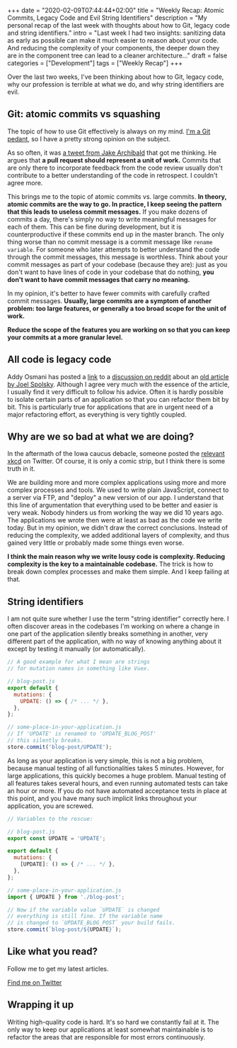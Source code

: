 +++
date = "2020-02-09T07:44:44+02:00"
title = "Weekly Recap: Atomic Commits, Legacy Code and Evil String Identifiers"
description = "My personal recap of the last week with thoughts about how to Git, legacy code and string identifiers."
intro = "Last week I had two insights: sanitizing data as early as possible can make it much easier to reason about your code. And reducing the complexity of your components, the deeper down they are in the component tree can lead to a cleaner architecture..."
draft = false
categories = ["Development"]
tags = ["Weekly Recap"]
+++

Over the last two weeks, I've been thinking about how to Git, legacy code, why our profession is terrible at what we do, and why string identifiers are evil.

## Git: atomic commits vs squashing

The topic of how to use Git effectively is always on my mind. [I'm a Git pedant](/blog/git-the-pedantic-way/), so I have a pretty strong opinion on the subject.

As so often, it was [a tweet from Jake Archibald](https://twitter.com/jaffathecake/status/1222478385168949248) that got me thinking. He argues that **a pull request should represent a unit of work.** Commits that are only there to incorporate feedback from the code review usually don't contribute to a better understanding of the code in retrospect. I couldn't agree more.

This brings me to the topic of atomic commits vs. large commits. **In theory, atomic commits are the way to go.  In practice, I keep seeing the pattern that this leads to useless commit messages.** If you make dozens of commits a day, there's simply no way to write meaningful messages for each of them. This can be fine during development, but it is counterproductive if these commits end up in the master branch. The only thing worse than no commit message is a commit message like `rename variable`. For someone who later attempts to better understand the code through the commit messages, this message is worthless. Think about your commit messages as part of your codebase (because they are): just as you don't want to have lines of code in your codebase that do nothing, **you don't want to have commit messages that carry no meaning.**

In my opinion, it's better to have fewer commits with carefully crafted commit messages. **Usually, large commits are a symptom of another problem: too large features, or generally a too broad scope for the unit of work.**

**Reduce the scope of the features you are working on so that you can keep your commits at a more granular level.**

## All code is legacy code

Addy Osmani has posted a [link](https://mobile.twitter.com/addyosmani/status/1223554082125668352) to a [discussion on reddit](https://www.reddit.com/r/programming/comments/8f2lzu/theres_a_reason_that_programmers_always_want_to/) about an [old article by Joel Spolsky](https://www.joelonsoftware.com/2000/04/06/things-you-should-never-do-part-i/). Although I agree very much with the essence of the article, I usually find it very difficult to follow his advice. Often it is hardly possible to isolate certain parts of an application so that you can refactor them bit by bit. This is particularly true for applications that are in urgent need of a major refactoring effort, as everything is very tightly coupled.

## Why are we so bad at what we are doing?

In the aftermath of the Iowa caucus debacle, someone posted the [relevant xkcd](https://xkcd.com/2030/) on Twitter. Of course, it is only a comic strip, but I think there is some truth in it.

We are building more and more complex applications using more and more complex processes and tools. We used to write plain JavaScript, connect to a server via FTP, and "deploy" a new version of our app. I understand that this line of argumentation that everything used to be better and easier is very weak. Nobody hinders us from working the way we did 10 years ago. The applications we wrote then were at least as bad as the code we write today. But in my opinion, we didn't draw the correct conclusions. Instead of reducing the complexity, we added additional layers of complexity, and thus gained very little or probably made some things even worse.

**I think the main reason why we write lousy code is complexity. Reducing complexity is the key to a maintainable codebase.** The trick is how to break down complex processes and make them simple. And I keep failing at that.

## String identifiers

I am not quite sure whether I use the term "string identifier" correctly here. I often discover areas in the codebases I'm working on where a change in one part of the application silently breaks something in another, very different part of the application, with no way of knowing anything about it except by testing it manually (or automatically).

```js
// A good example for what I mean are strings
// for mutation names in something like Vuex.

// blog-post.js
export default {
  mutations: {
    UPDATE: () => { /* ... */ },
  },
};

// some-place-in-your-application.js
// If 'UPDATE' is renamed to 'UPDATE_BLOG_POST'
// this silently breaks.
store.commit('blog-post/UPDATE');
```

As long as your application is very simple, this is not a big problem, because manual testing of all functionalities takes 5 minutes. However, for large applications, this quickly becomes a huge problem. Manual testing of all features takes several hours, and even running automated tests can take an hour or more. If you do not have automated acceptance tests in place at this point, and you have many such implicit links throughout your application, you are screwed.

```js
// Variables to the rescue:

// blog-post.js
export const UPDATE = 'UPDATE';

export default {
  mutations: {
    [UPDATE]: () => { /* ... */ },
  },
};

// some-place-in-your-application.js
import { UPDATE } from './blog-post';

// Now if the variable value `UPDATE` is changed
// everything is still fine. If the variable name
// is changed to `UPDATE_BLOG_POST` your build fails.
store.commit(`blog-post/${UPDATE}`);
```

<div class="c-content__broad">
  <div class="c-twitter-teaser">
    <div class="c-twitter-teaser__content">
      <h2 class="c-twitter-teaser__headline">Like what you read?</h2>
      <p class="c-twitter-teaser__body">
        Follow me to get my latest articles.
      </p>
      <a class="c-button c-button--outline c-twitter-teaser__button" rel="nofollow" href="https://twitter.com/maoberlehner" data-event-category="link" data-event-action="click: contact" data-event-label="Twitter (article content)">
        Find me on Twitter
      </a>
    </div>
  </div>
</div>

## Wrapping it up

Writing high-quality code is hard. It's so hard we constantly fail at it. The only way to keep our applications at least somewhat maintainable is to refactor the areas that are responsible for most errors continuously.
